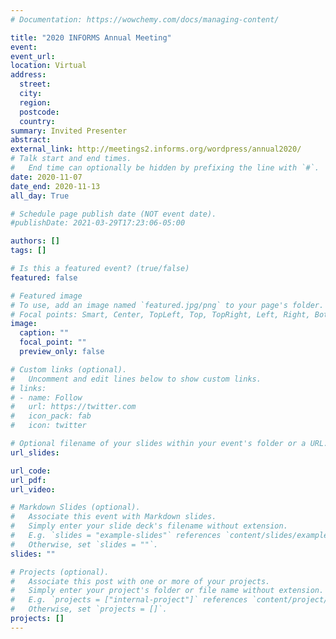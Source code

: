 ```yaml
---
# Documentation: https://wowchemy.com/docs/managing-content/

title: "2020 INFORMS Annual Meeting"
event:
event_url:
location: Virtual
address:
  street:
  city:
  region:
  postcode:
  country:
summary: Invited Presenter
abstract:
external_link: http://meetings2.informs.org/wordpress/annual2020/
# Talk start and end times.
#   End time can optionally be hidden by prefixing the line with `#`.
date: 2020-11-07
date_end: 2020-11-13
all_day: True

# Schedule page publish date (NOT event date).
#publishDate: 2021-03-29T17:23:06-05:00

authors: []
tags: []

# Is this a featured event? (true/false)
featured: false

# Featured image
# To use, add an image named `featured.jpg/png` to your page's folder.
# Focal points: Smart, Center, TopLeft, Top, TopRight, Left, Right, BottomLeft, Bottom, BottomRight.
image:
  caption: ""
  focal_point: ""
  preview_only: false

# Custom links (optional).
#   Uncomment and edit lines below to show custom links.
# links:
# - name: Follow
#   url: https://twitter.com
#   icon_pack: fab
#   icon: twitter

# Optional filename of your slides within your event's folder or a URL.
url_slides:

url_code:
url_pdf:
url_video:

# Markdown Slides (optional).
#   Associate this event with Markdown slides.
#   Simply enter your slide deck's filename without extension.
#   E.g. `slides = "example-slides"` references `content/slides/example-slides.md`.
#   Otherwise, set `slides = ""`.
slides: ""

# Projects (optional).
#   Associate this post with one or more of your projects.
#   Simply enter your project's folder or file name without extension.
#   E.g. `projects = ["internal-project"]` references `content/project/deep-learning/index.md`.
#   Otherwise, set `projects = []`.
projects: []
---
```

